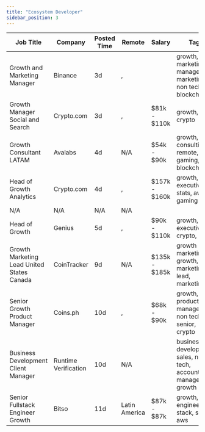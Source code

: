```yaml
---
title: "Ecosystem Developer"
sidebar_position: 3
---
```


| Job Title | Company | Posted Time | Remote | Salary | Tags | Apply Link |
|-----------|---------|-------------|--------|--------|------|------------|
| Growth and Marketing Manager | Binance | 3d | , |  | growth, marketing manager, marketing, non tech, blockchain | [Apply](https://web3.career/growth-and-marketing-manager-binance/137749) |
| Growth Manager Social and Search | Crypto.com | 3d | , | $81k - $110k | growth, crypto | [Apply](https://web3.career/growth-manager-social-and-search-crypto-com/137742) |
| Growth Consultant LATAM | Avalabs | 4d | N/A | $54k - $90k | growth, consulting, remote, gaming, blockchain | [Apply](https://web3.career/growth-consultant-latam-avalabs/80818) |
| Head of Growth Analytics | Crypto.com | 4d | , | $157k - $160k | growth, executive, stats, aws, gaming | [Apply](https://web3.career/head-of-growth-analytics-crypto-com/137620) |
| N/A | N/A | N/A | N/A |  |  | [Apply](https://web3.career/metana) |
| Head of Growth | Genius | 5d | , | $90k - $110k | growth, executive, crypto, defi | [Apply](https://web3.career/head-of-growth-genius/137565) |
| Growth Marketing Lead United States Canada | CoinTracker | 9d | N/A | $135k - $185k | growth marketing, growth, lead, marketing lead, marketing | [Apply](https://web3.career/growth-marketing-lead-united-states-canada-cointracker/135228) |
| Senior Growth Product Manager | Coins.ph | 10d | , | $68k - $90k | growth, product manager, non tech, senior, crypto | [Apply](https://web3.career/senior-growth-product-manager-coins/134661) |
| Business Development Client Manager | Runtime Verification | 10d | N/A |  | business development, sales, non tech, account manager, growth | [Apply](https://web3.career/business-development-client-manager-runtime-verification/134232) |
| Senior Fullstack Engineer Growth | Bitso | 11d | Latin America | $87k - $87k | growth, engineer, full stack, senior, aws | [Apply](https://web3.career/senior-fullstack-engineer-growth-bitso/133506) |
